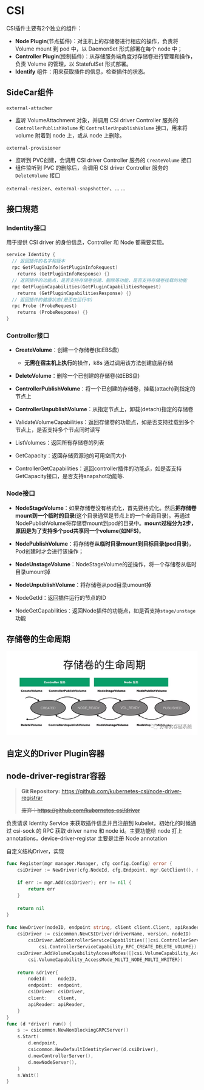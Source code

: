 # CSI

CSI插件主要有2个独立的组件：

- **Node Plugin**(节点插件)：对主机上的存储卷进行相应的操作，负责将 Volume mount 到 pod 中，以 DaemonSet 形式部署在每个 node 中；
- **Controller Plugin**(控制插件)：从存储服务端角度对存储卷进行管理和操作，负责 Volume 的管理，以 StatefulSet 形式部署。
- **Identify** 组件：用来获取插件的信息，检查插件的状态。

## SideCar组件

`external-attacher`

- 监听 VolumeAttachment 对象，并调用 CSI driver Controller 服务的 `ControllerPublishVolume` 和 `ControllerUnpublishVolume` 接口，用来将 volume 附着到 node 上，或从 node 上删除。

`external-provisioner`

-  监听到 PVC创建，会调用 CSI driver Controller 服务的 `CreateVolume` 接口
- 组件监听到 PVC 的删除后，会调用 CSI driver Controller 服务的 `DeleteVolume` 接口

`external-resizer`、`external-snapshotter`、... ...

## 接口规范

### Indentity接口

用于提供 CSI driver 的身份信息，Controller 和 Node 都需要实现。

```go
service Identity {
  // 返回插件的名字和版本
  rpc GetPluginInfo(GetPluginInfoRequest)
    returns (GetPluginInfoResponse) {}
  // 返回插件的功能点，是否支持存储卷创建、删除等功能，是否支持存储卷挂载的功能
  rpc GetPluginCapabilities(GetPluginCapabilitiesRequest)
    returns (GetPluginCapabilitiesResponse) {}
  // 返回插件的健康状态(是否在运行中)
  rpc Probe (ProbeRequest)
    returns (ProbeResponse) {}
}
```

### Controller接口

- **CreateVolume**：创建一个存储卷(如EBS盘)
  -  **无需在宿主机上执行**的操作，k8s 通过调用该方法创建底层存储

- **DeleteVolume**：删除一个已创建的存储卷(如EBS盘)
- **ControllerPublishVolume**：将一个已创建的存储卷，挂载(attach)到指定的节点上
- **ControllerUnpublishVolume**：从指定节点上，卸载(detach)指定的存储卷
- ValidateVolumeCapabilities：返回存储卷的功能点，如是否支持挂载到多个节点上，是否支持多个节点同时读写
- ListVolumes：返回所有存储卷的列表
- GetCapacity：返回存储资源池的可用空间大小
- ControllerGetCapabilities：返回controller插件的功能点，如是否支持GetCapacity接口，是否支持snapshot功能等.

### Node接口

- **NodeStageVolume**：如果存储卷没有格式化，首先要格式化。然后**把存储卷mount到一个临时的目录**(这个目录通常是节点上的一个全局目录)。再通过NodePublishVolume将存储卷mount到pod的目录中。**mount过程分为2步，原因是为了支持多个pod共享同一个volume(如NFS)**。

- **NodePublishVolume**：将存储卷**从临时目录mount到目标目录(pod目录)**，Pod创建时才会进行该操作；

- **NodeUnstageVolume**：NodeStageVolume的逆操作，将一个存储卷从临时目录umount掉

- **NodeUnpublishVolume**：将存储卷从pod目录umount掉

- NodeGetId：返回插件运行的节点的ID

- NodeGetCapabilities：返回Node插件的功能点，如是否支持`stage/unstage`功能



## 存储卷的生命周期

![bcb030e09ddf0a64a7443268bae3832d.png](pics/bcb030e09ddf0a64a7443268bae3832d.png)





## 自定义的Driver Plugin容器



## node-driver-registrar容器

> **Git Repository:** https://github.com/kubernetes-csi/node-driver-registrar
>
> ~~废弃：https://github.com/kubernetes-csi/driver~~



负责请求 Identity Service 来获取插件信息并且注册到 kubelet，初始化的时候通过 csi-sock 的 RPC 获取 driver name 和 node id。主要功能给 node 打上 annotations，device-driver-registar 主要是注册 Node annotation



自定义结构Driver，实现

```go
func Register(mgr manager.Manager, cfg config.Config) error {
	csiDriver := NewDriver(cfg.NodeId, cfg.Endpoint, mgr.GetClient(), mgr.GetAPIReader())

	if err := mgr.Add(csiDriver); err != nil {
		return err
	}

	return nil
}

func NewDriver(nodeID, endpoint string, client client.Client, apiReader client.Reader) *driver {
	csiDriver := csicommon.NewCSIDriver(driverName, version, nodeID)
		csiDriver.AddControllerServiceCapabilities([]csi.ControllerServiceCapability_RPC_Type{
            csi.ControllerServiceCapability_RPC_CREATE_DELETE_VOLUME})
	csiDriver.AddVolumeCapabilityAccessModes([]csi.VolumeCapability_AccessMode_Mode{
        csi.VolumeCapability_AccessMode_MULTI_NODE_MULTI_WRITER})

	return &driver{
		nodeId:    nodeID,
		endpoint:  endpoint,
		csiDriver: csiDriver,
		client:    client,
		apiReader: apiReader,
	}
}
func (d *driver) run() {
	s := csicommon.NewNonBlockingGRPCServer()
	s.Start(
		d.endpoint,
		csicommon.NewDefaultIdentityServer(d.csiDriver),
		d.newControllerServer(),
		d.newNodeServer(),
	)
	s.Wait()
}
```

